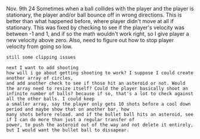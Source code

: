 Nov. 9th 24
    Sometimes when a ball collides with the player and the player is stationary, the player and/or ball bounce off in wrong
    directions. This is better than what happened before, where player didn't move at all if stationary. This was fixed by
    checking to see if the player's velocity was between -1 and 1, and if so the math wouldn't work right, so I give
    player a new velocity above zero. Also, need to figure out how to stop player velocity from going so low.

    still some clipping issues

    next I want to add shooting
    how will i go about getting shooting to work? I suppose I could create another array of circles,
    and add another check to see if those hit an asteroid or not. Would the array need to resize itself? Could the player basically shoot an infinite number of balls? because if so, that's a lot to check against all the other balls. I could keep
    a smaller array, say the player only gets 10 shots before a cool down period and maybe show that on another bar, how
    many shots before reload. and if the bullet ball hits an asteroid, see if I can do more than just a regular transfer of
    power, to push the asteroid out of the way and not delete it entirely, but I would want the bullet ball to dissapear.